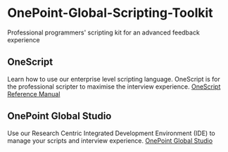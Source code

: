 # OnePoint-Global-Scripting-Toolkit
Professional programmers' scripting kit for an advanced feedback experience

## OneScript
Learn how to use our enterprise level scripting language. OneScript is for the professional scripter to maximise the interview experience.
[OneScript Reference Manual](http://resources.onepointglobal.com/onescript/)

## OnePoint Global Studio
Use our Research Centric Integrated Development Environment (IDE) to manage your scripts and interview experience.
[OnePoint Global Studio](http://resources.onepointglobal.com/onepoint-studio/)
